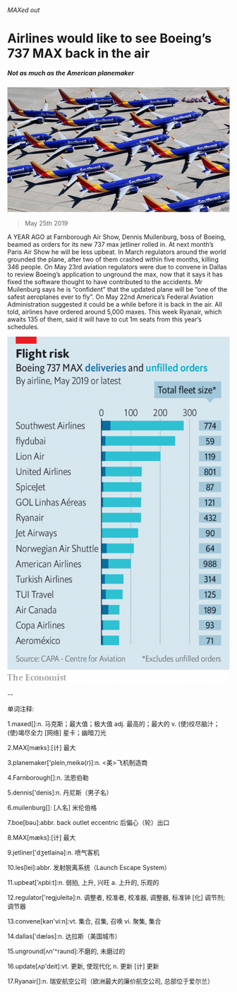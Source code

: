 ###### MAXed out

# Airlines would like to see Boeing’s 737 MAX back in the air 

##### Not as much as the American planemaker 

![image](images/20190525_wbp503.jpg) 

> May 25th 2019 

A YEAR AGO at Farnborough Air Show, Dennis Muilenburg, boss of Boeing, beamed as orders for its new 737 max jetliner rolled in. At next month’s Paris Air Show he will be less upbeat. In March regulators around the world grounded the plane, after two of them crashed within five months, killing 346 people. On May 23rd aviation regulators were due to convene in Dallas to review Boeing’s application to unground the max, now that it says it has fixed the software thought to have contributed to the accidents. Mr Muilenburg says he is “confident” that the updated plane will be “one of the safest aeroplanes ever to fly”. On May 22nd America’s Federal Aviation Administration suggested it could be a while before it is back in the air. All told, airlines have ordered around 5,000 maxes. This week Ryanair, which awaits 135 of them, said it will have to cut 1m seats from this year’s schedules. 

![image](images/20190525_WBC124.png) 

-- 

 单词注释:

1.maxed[]:n. 马克斯；最大值；极大值 adj. 最高的；最大的 v. (使)绞尽脑汁；(使)竭尽全力 [网络] 星卡；幽暗刀光 

2.MAX[mæks]:[计] 最大 

3.planemaker['plein,meikә(r)]:n. <美>飞机制造商 

4.Farnborough[]:n. 法恩伯勒 

5.dennis['denis]:n. 丹尼斯（男子名） 

6.muilenburg[]: [人名] 米伦伯格 

7.boe[bəu]:abbr. back outlet eccentric 后偏心（轮）出口 

8.MAX[mæks]:[计] 最大 

9.jetliner['dʒetlainә]:n. 喷气客机 

10.les[lei]:abbr. 发射脱离系统（Launch Escape System） 

11.upbeat['ʌpbi:t]:n. 弱拍, 上升, 兴旺 a. 上升的, 乐观的 

12.regulator['regjuleitә]:n. 调整者, 校准者, 校准器, 调整器, 标准钟 [化] 调节剂; 调节器 

13.convene[kәn'vi:n]:vt. 集合, 召集, 召唤 vi. 聚集, 集合 

14.dallas['dælәs]:n. 达拉斯（美国城市） 

15.unground[ʌn'^raund]:不磨的, 未磨过的 

16.update[ʌp'deit]:vt. 更新, 使现代化 n. 更新 [计] 更新 

17.Ryanair[]:n. 瑞安航空公司（欧洲最大的廉价航空公司, 总部位于爱尔兰） 

